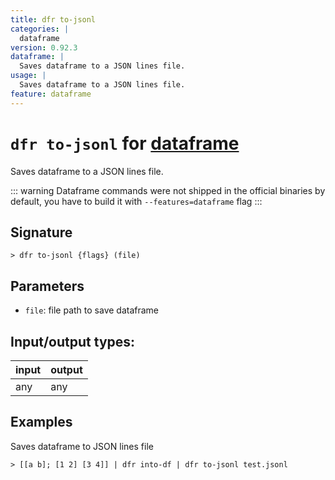```yaml
---
title: dfr to-jsonl
categories: |
  dataframe
version: 0.92.3
dataframe: |
  Saves dataframe to a JSON lines file.
usage: |
  Saves dataframe to a JSON lines file.
feature: dataframe
---
```

<!-- This file is automatically generated. Please edit the command in https://github.com/nushell/nushell instead. -->

# `dfr to-jsonl` for [dataframe](/commands/categories/dataframe.md)

<div class='command-title'>Saves dataframe to a JSON lines file.</div>

::: warning
Dataframe commands were not shipped in the official binaries by default, you have to build it with `--features=dataframe` flag
:::

## Signature

```> dfr to-jsonl {flags} (file)```

## Parameters

 -  `file`: file path to save dataframe


## Input/output types:

| input | output |
| ----- | ------ |
| any   | any    |

## Examples

Saves dataframe to JSON lines file
```nu
> [[a b]; [1 2] [3 4]] | dfr into-df | dfr to-jsonl test.jsonl

```
